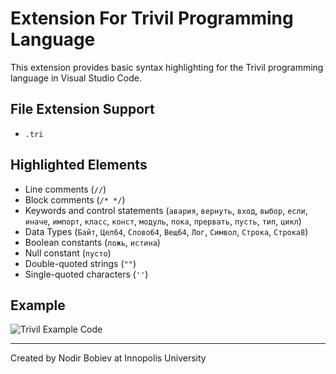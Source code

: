 # Extension For Trivil Programming Language


This extension provides basic syntax highlighting for the Trivil programming language in Visual Studio Code.

## File Extension Support

- `.tri`

## Highlighted Elements

- Line comments (`//`)
- Block comments (`/* */`)
- Keywords and control statements (`авария`, `вернуть`, `вход`, `выбор`, `если`, `иначе`, `импорт`, `класс`, `конст`, `модуль`, `пока`, `прервать`, `пусть`, `тип`, `цикл`)
- Data Types (`Байт`, `Цел64`, `Слово64`, `Вещ64`, `Лог`, `Символ`, `Строка`, `Строка8`)
- Boolean constants (`ложь`, `истина`)
- Null constant (`пусто`)
- Double-quoted strings (`""`)
- Single-quoted characters (`''`)

## Example
![Trivil Example Code](https://raw.githubusercontent.com/bobievnodir/trivil/master/assets/images/trivil-example.png)


---

Created by Nodir Bobiev at Innopolis University
